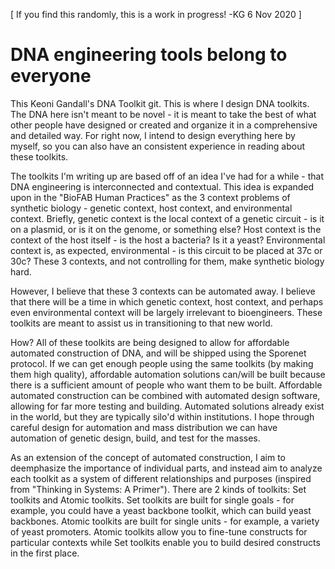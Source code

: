 
[ If you find this randomly, this is a work in progress! -KG 6 Nov 2020 ]

# DNA engineering tools belong to everyone

This Keoni Gandall's DNA Toolkit git. This is where I design DNA toolkits. The DNA here isn't meant to be novel - it is meant to take the best of what other people have designed or created and organize it in a comprehensive and detailed way. For right now, I intend to design everything here by myself, so you can also have an consistent experience in reading about these toolkits.

The toolkits I'm writing up are based off of an idea I've had for a while - that DNA engineering is interconnected and contextual. This idea is expanded upon in the "BioFAB Human Practices" as the 3 context problems of synthetic biology - genetic context, host context, and environmental context. Briefly, genetic context is the local context of a genetic circuit - is it on a plasmid, or is it on the genome, or something else? Host context is the context of the host itself - is the host a bacteria? Is it a yeast? Environmental context is, as expected, environmental - is this circuit to be placed at 37c or 30c? These 3 contexts, and not controlling for them, make synthetic biology hard. 

However, I believe that these 3 contexts can be automated away. I believe that there will be a time in which genetic context, host context, and perhaps even environmental context will be largely irrelevant to bioengineers. These toolkits are meant to assist us in transitioning to that new world. 

How? All of these toolkits are being designed to allow for affordable automated construction of DNA, and will be shipped using the Sporenet protocol. If we can get enough people using the same toolkits (by making them high quality), affordable automation solutions can/will be built because there is a sufficient amount of people who want them to be built. Affordable automated construction can be combined with automated design software, allowing for far more testing and building. Automated solutions already exist in the world, but they are typically silo'd within institutions. I hope through careful design for automation and mass distribution we can have automation of genetic design, build, and test for the masses.

As an extension of the concept of automated construction, I aim to deemphasize the importance of individual parts, and instead aim to analyze each toolkit as a system of different relationships and purposes (inspired from "Thinking in Systems: A Primer"). There are 2 kinds of toolkits: Set toolkits and Atomic toolkits. Set toolkits are built for single goals - for example, you could have a yeast backbone toolkit, which can build yeast backbones. Atomic toolkits are built for single units - for example, a variety of yeast promoters. Atomic toolkits allow you to fine-tune constructs for particular contexts while Set toolkits enable you to build desired constructs in the first place. 


